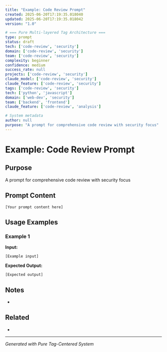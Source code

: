```yaml
---
title: "Example: Code Review Prompt"
created: 2025-06-20T17:19:35.018040
updated: 2025-06-20T17:19:35.018042
version: "1.0"

# === Pure Multi-layered Tag Architecture ===
type: prompt
status: draft
tech: ['code-review', 'security']
domain: ['code-review', 'security']
team: ['code-review', 'security']
complexity: beginner
confidence: medium
success_rate: null
projects: ['code-review', 'security']
claude_model: ['code-review', 'security']
claude_feature: ['code-review', 'security']
tags: ['code-review', 'security']
tech: ['python', 'javascript']
domain: ['web-dev', 'security']
team: ['backend', 'frontend']
claude_feature: ['code-review', 'analysis']

# System metadata
author: null
purpose: "A prompt for comprehensive code review with security focus"
---
```


# Example: Code Review Prompt

## Purpose
A prompt for comprehensive code review with security focus

## Prompt Content

```
[Your prompt content here]
```

## Usage Examples

### Example 1
**Input:** 
```
[Example input]
```

**Expected Output:**
```
[Expected output]
```

## Notes
- 

## Related
- 

---
*Generated with Pure Tag-Centered System*
